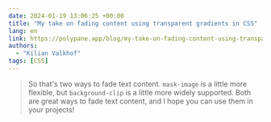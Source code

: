 ```yaml
---
date: 2024-01-19 13:06:25 +00:00
title: "My take on fading content using transparent gradients in CSS"
lang: en
link: https://polypane.app/blog/my-take-on-fading-content-using-transparent-gradients-in-css/
authors:
  - "Kilian Valkhof"
tags: [CSS]
---
```


> So that's two ways to fade text content. `mask-image` is a little more flexible, but `background-clip` is a little more widely supported. Both are great ways to fade text content, and I hope you can use them in your projects!
